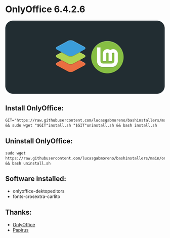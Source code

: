 # OnlyOffice 6.4.2.6
![Portada](preview.png?raw=true)

## Install OnlyOffice:
```
GIT="https://raw.githubusercontent.com/lucasgabmoreno/bashinstallers/main/onlyoffice/" && sudo wget "$GIT"install.sh "$GIT"uninstall.sh && bash install.sh
```

## Uninstall OnlyOffice:
```
sudo wget https://raw.githubusercontent.com/lucasgabmoreno/bashinstallers/main/onlyoffice/uninstall.sh && bash uninstall.sh
```

## Software installed:
* onlyoffice-dektopeditors
* fonts-crosextra-carlito

## Thanks:
* [OnlyOffice](https://www.onlyoffice.com/es/)
* [Papirus](https://github.com/PapirusDevelopmentTeam)
